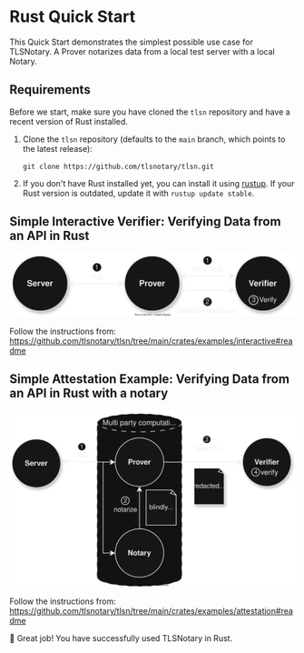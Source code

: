 # Rust Quick Start

This Quick Start demonstrates the simplest possible use case for TLSNotary. A Prover notarizes data from a local test server with a local Notary.

## Requirements

Before we start, make sure you have cloned the `tlsn` repository and have a recent version of Rust installed.

1. Clone the `tlsn` repository (defaults to the `main` branch, which points to the latest release):
    ```shell
    git clone https://github.com/tlsnotary/tlsn.git
    ```
2. If you don't have Rust installed yet, you can install it using [rustup](https://rustup.rs/). If your Rust version is outdated, update it with `rustup update stable`.

## Simple Interactive Verifier: Verifying Data from an API in Rust<a name="interactive"></a>

![](../diagrams/overview_prover_verifier.svg)

Follow the instructions from:
<https://github.com/tlsnotary/tlsn/tree/main/crates/examples/interactive#readme>

## Simple Attestation Example: Verifying Data from an API in Rust with a notary<a name="attestation"></a>

![](../diagrams/overview_notary.svg)

Follow the instructions from:
<https://github.com/tlsnotary/tlsn/tree/main/crates/examples/attestation#readme>


🍾 Great job! You have successfully used TLSNotary in Rust.